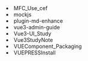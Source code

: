 <li><router-link to="/Code/UI/VUE/MFC_Use_cef.html">MFC_Use_cef</router-link></li>
<li><router-link to="/Code/UI/VUE/mockjs.html">mockjs</router-link></li>
<li><router-link to="/Code/UI/VUE/plugin-md-enhance.html">plugin-md-enhance</router-link></li>
<li><router-link to="/Code/UI/VUE/vue3-admin-guide.html">vue3-admin-guide</router-link></li>
<li><router-link to="/Code/UI/VUE/Vue3-UI_Study.html">Vue3-UI_Study</router-link></li>
<li><router-link to="/Code/UI/VUE/Vue3StudyNote.html">Vue3StudyNote</router-link></li>
<li><router-link to="/Code/UI/VUE/VUEComponent_Packaging.html">VUEComponent_Packaging</router-link></li>
<li><router-link to="/Code/UI/VUE/VUEPRESSInstall.html">VUEPRESSInstall</router-link></li>

